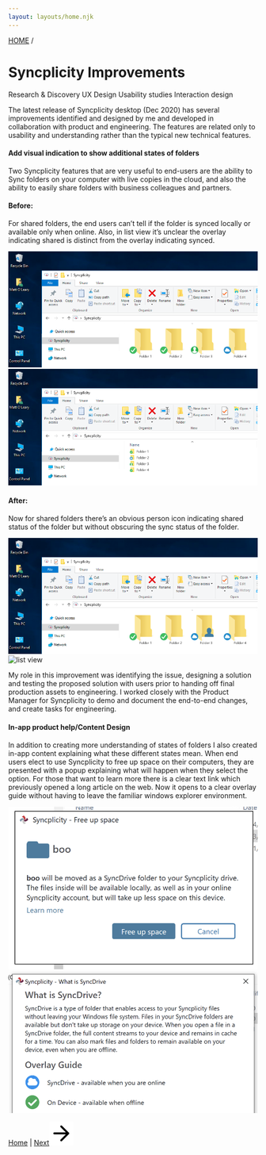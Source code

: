 ```yaml
---
layout: layouts/home.njk
---
```

<a href="/" class="arrows">
HOME</a> /

# Syncplicity Improvements


<div class="bubbles">
<span class="badgeli">
                  Research & Discovery
                </span> 
                   <span class="badgeli">
                  UX Design
                </span> 
                </span> 
                <span class="badgeli">
                  Usability studies
                </span> 
                </span> 
                <span class="badgeli">
                  Interaction design
                </span> 
</div>
<p>The latest release of Syncplicity desktop (Dec 2020) has several improvements identified and designed by me and developed in collaboration with product and engineering. The features are related only to usability and understanding rather than the typical new technical features.</p>
<h4>Add visual indication to show additional states of folders</h4>
<p>Two Syncplicity features that are very useful to end-users are the ability to Sync folders on your computer with live copies in the cloud, and also the ability to easily share folders with business colleagues and partners.</p>
<h4>Before:</h4>
<p>For shared folders, the end users can’t tell if the folder is synced locally or available only when online. Also, in list view it’s unclear the overlay indicating shared is distinct from the overlay indicating synced.</p>
<img src="/img/Lg-icons-view_before.png" alt="large icons">
<img src="/img/List-view_before.png" alt="list view"></p>
<h4>After:</h4>
<p>Now for shared folders there’s an obvious person icon indicating shared status of the folder but without obscuring the sync status of the folder.</p>
<img src="/img/Lg-icons-view-SHARED.png" alt="large icons">
<img src="/img/List-view–SHARED.jpg" alt="list view"></p>
<p>My role in this improvement was identifying the issue, designing a solution and testing the proposed solution with users prior to handing off final production assets to engineering. I worked closely with the Product Manager for Syncplicity to demo and document the end-to-end changes, and create tasks for engineering.</p>
<h4>In-app product help/Content Design</h4>
<p>In addition to creating more understanding of states of folders I also created in-app content explaining what these different states mean.
When end users elect to use Syncplicity to free up space on their computers, they are presented with a popup explaining what will happen when they select the option. For those that want to learn more there is a clear text link which previously opened a long article on the web. Now it opens to a clear overlay guide without having to leave the familiar windows explorer environment.</p>
<p><img src="/img/free-up-space.png" alt="large icons">
<img src="/img/what-is-SyncDrive.png" alt="list view"></p>

<div class="bottom-arrows"><a href="/">Home</a> | <a href="/mobile">Next<img class="bottom" src="/img/arrow-right.svg"></a></div>